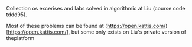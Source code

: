 Collection os excerises and labs solved in algorithmic at Liu (course code tddd95).

Most of these problems can be found at (https://open.kattis.com/)[https://open.kattis.com/], but some only exists on Liu's private version of theplatform
